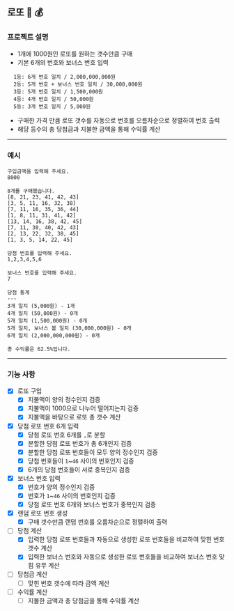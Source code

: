 ## 로또 🎱 💰

### 프로젝트 설명
- 1개에 1000원인 로또를 원하는 갯수만큼 구매
- 기본 6개의 번호와 보너스 번호 입력
```
  1등: 6개 번호 일치 / 2,000,000,000원
  2등: 5개 번호 + 보너스 번호 일치 / 30,000,000원
  3등: 5개 번호 일치 / 1,500,000원
  4등: 4개 번호 일치 / 50,000원
  5등: 3개 번호 일치 / 5,000원
```
- 구매한 가격 만큼 로또 갯수를 자동으로 번호를 오름차순으로 정렬하여 번호 출력
- 해당 등수의 총 당첨금과 지불한 금액을 통해 수익률 계산

---
### 예시
````
구입금액을 입력해 주세요.
8000

8개를 구매했습니다.
[8, 21, 23, 41, 42, 43]
[3, 5, 11, 16, 32, 38]
[7, 11, 16, 35, 36, 44]
[1, 8, 11, 31, 41, 42]
[13, 14, 16, 38, 42, 45]
[7, 11, 30, 40, 42, 43]
[2, 13, 22, 32, 38, 45]
[1, 3, 5, 14, 22, 45]

당첨 번호를 입력해 주세요.
1,2,3,4,5,6

보너스 번호를 입력해 주세요.
7

당첨 통계
---
3개 일치 (5,000원) - 1개
4개 일치 (50,000원) - 0개
5개 일치 (1,500,000원) - 0개
5개 일치, 보너스 볼 일치 (30,000,000원) - 0개
6개 일치 (2,000,000,000원) - 0개

총 수익률은 62.5%입니다.
````
---
### 기능 사항

- [X] 로또 구입
    - [X] 지불액이 양의 정수인지 검증
    - [X] 지불액이 1000으로 나누어 떨어지는지 검증
    - [X] 지불액을 바탕으로 로또 총 갯수 계산

- [X] 당첨 로또 번호 6개 입력
    - [X] 당첨 로또 번호 6개를 `,`로 분할
    - [X] 분할한 당첨 로또 번호가 총 6개인지 검증
    - [X] 분할한 당첨 로또 번호들이 모두 양의 정수인지 검증
    - [X] 당첨 번호들이 `1`~`46` 사이의 번호인지 검증
    - [X] 6개의 당첨 번호들이 서로 중복인지 검증

- [X] 보너스 번호 입력
    - [X] 번호가 양의 정수인지 검증
    - [X] 번호가 `1`~`46` 사이의 번호인지 검증
    - [X] 당첨 로또 번호 6개와 보너스 번호가 중복인지 검증

- [X] 랜덤 로또 번호 생성
    - [X] 구매 갯수만큼 랜덤 번호를 오름차순으로 정렬하여 출력

- [ ] 당첨 계산
    - [X] 입력한 당첨 로또 번호들과 자동으로 생성한 로또 번호들을 비교하여 맞힌 번호 갯수 계산
    - [X] 입력한 보너스 번호와 자동으로 생성한 로또 번호들을 비교하여 보너스 번호 맞힘 유무 계산

- [ ] 당첨금 계산
    - [ ] 맞힌 번호 갯수에 따라 금액 계산

- [ ] 수익률 계산
    - [ ] 지불한 금액과 총 당첨금을 통해 수익률 계산
